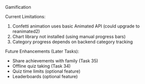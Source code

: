 Gamification 

Current Limitations:

  1. Confetti animation uses basic Animated API (could upgrade to reanimated2)
  2. Chart library not installed (using manual progress bars)
  3. Category progress depends on backend category tracking

  Future Enhancements (Later Tasks):

  - Share achievements with family (Task 35)
  - Offline quiz taking (Task 34)
  - Quiz time limits (optional feature)
  - Leaderboards (optional feature)